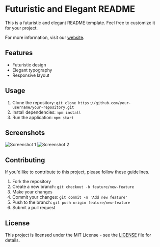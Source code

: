 # Futuristic and Elegant README

This is a futuristic and elegant README template. Feel free to customize it for your project.

For more information, visit our [website](https://example.com).

## Features

- Futuristic design
- Elegant typography
- Responsive layout

## Usage

1. Clone the repository: `git clone https://github.com/your-username/your-repository.git`
2. Install dependencies: `npm install`
3. Run the application: `npm start`

## Screenshots

![Screenshot 1](screenshots/screenshot1.png)
![Screenshot 2](screenshots/screenshot2.png)

## Contributing

If you'd like to contribute to this project, please follow these guidelines.

1. Fork the repository
2. Create a new branch: `git checkout -b feature/new-feature`
3. Make your changes
4. Commit your changes: `git commit -m 'Add new feature'`
5. Push to the branch: `git push origin feature/new-feature`
6. Submit a pull request

## License

This project is licensed under the MIT License - see the [LICENSE](LICENSE) file for details.
